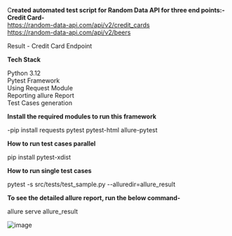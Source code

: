 

C**reated automated test script for Random Data API for three end points:-**</br>
**Credit Card-** </br>https://random-data-api.com/api/v2/credit_cards</br>
https://random-data-api.com/api/v2/beers</br>


Result - Credit Card Endpoint

**Tech Stack**

Python 3.12</br>
Pytest Framework</br>
Using Request Module</br>
Reporting allure Report</br>
Test Cases generation</br>

**Install the required modules to run this framework**

-pip install requests pytest pytest-html allure-pytest

**How to run test cases parallel**

pip install pytest-xdist

**How to run single test cases**

pytest -s src/tests/test_sample.py --alluredir=allure_result

**To see the detailed allure report, run the below command-**

allure serve allure_result

![image](https://github.com/user-attachments/assets/66aa8e2c-8a67-423c-acf6-70865cba94db)

